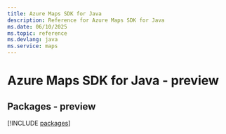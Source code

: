 ```yaml
---
title: Azure Maps SDK for Java
description: Reference for Azure Maps SDK for Java
ms.date: 06/10/2025
ms.topic: reference
ms.devlang: java
ms.service: maps
---
```

# Azure Maps SDK for Java - preview
## Packages - preview
[!INCLUDE [packages](maps-index.md)]